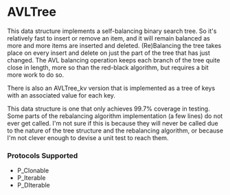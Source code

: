 # AVLTree

This data structure implements a self-balancing binary search tree. So it's relatively fast to insert or remove an item, and it will remain balanced as more and more items are inserted and deleted. (Re)Balancing the tree takes place on every insert and delete on just the part of the tree that has just changed. The AVL balancing operation keeps each branch of the tree quite close in length, more so than the red-black algorithm, but requires a bit more work to do so. 

There is also an AVLTree_kv version that is implemented as a tree of keys with an associated value for each key.

This data structure is one that only achieves 99.7% coverage in testing. Some parts of the rebalancing algorithm implementation (a few lines) do not ever get called. I'm not sure if this is because they will never be called due to the nature of the tree structure and the rebalancing algorithm, or because I'm not clever enough to devise a unit test to reach them. 

### Protocols Supported

- P_Clonable
- P_Iterable
- P_DIterable
